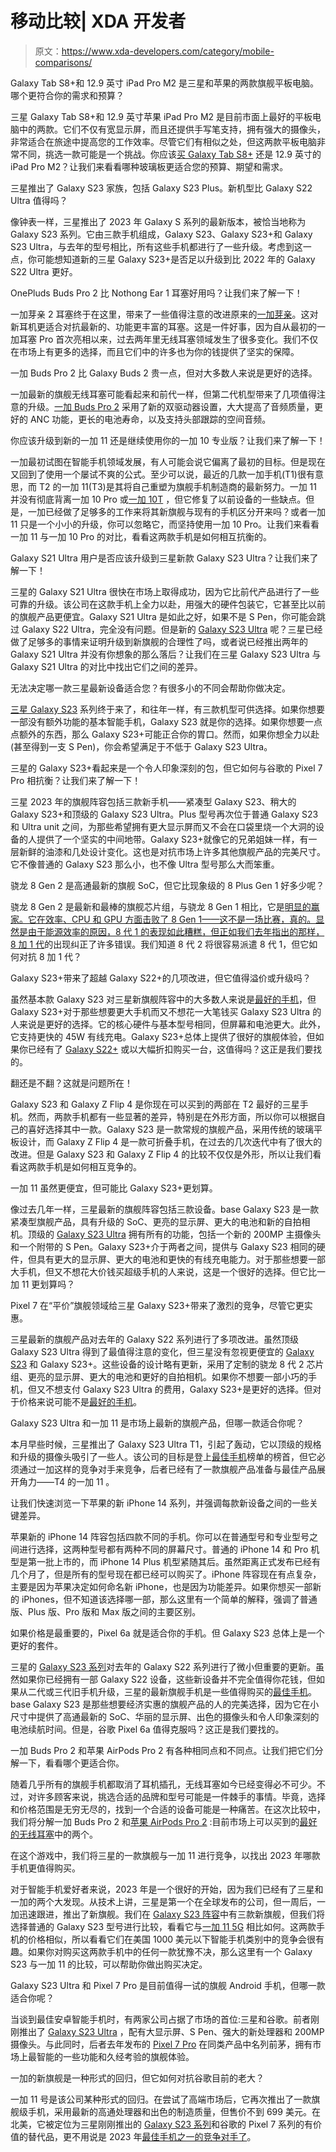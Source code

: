 # 移动比较| XDA 开发者

> 原文：<https://www.xda-developers.com/category/mobile-comparisons/>

[](/samsung-galaxy-tab-s8-plus-vs-apple-ipad-pro/)

Galaxy Tab S8+和 12.9 英寸 iPad Pro M2 是三星和苹果的两款旗舰平板电脑。哪个更符合你的需求和预算？

三星 Galaxy Tab S8+和 12.9 英寸苹果 iPad Pro M2 是目前市面上最好的平板电脑中的两款。它们不仅有宽显示屏，而且还提供手写笔支持，拥有强大的摄像头，非常适合在旅途中提高您的工作效率。尽管它们有相似之处，但这两款平板电脑非常不同，挑选一款可能是一个挑战。你应该[买 Galaxy Tab S8+](https://www.xda-developers.com/best-samsung-galaxy-tab-s8-deals/) 还是 12.9 英寸的 iPad Pro M2？让我们来看看哪种玻璃板更适合您的预算、期望和需求。

[](/samsung-galaxy-s23-plus-vs-galaxy-s22-ultra/)

三星推出了 Galaxy S23 家族，包括 Galaxy S23 Plus。新机型比 Galaxy S22 Ultra 值得吗？

像钟表一样，三星推出了 2023 年 Galaxy S 系列的最新版本，被恰当地称为 Galaxy S23 系列。它由三款手机组成，Galaxy S23、Galaxy S23+和 Galaxy S23 Ultra，与去年的型号相比，所有这些手机都进行了一些升级。考虑到这一点，你可能想知道新的三星 Galaxy S23+是否足以升级到比 2022 年的 Galaxy S22 Ultra 更好。

[](/oneplus-buds-pro-2-vs-nothing-ear-1/)

OnePluds Buds Pro 2 比 Nothong Ear 1 耳塞好用吗？让我们来了解一下！

一加芽亲 2 耳塞终于在这里，带来了一些值得注意的改进原来的[一加芽亲](https://www.xda-developers.com/oneplus-buds-pro-review/)。这对新耳机更适合对抗最新的、功能更丰富的耳塞。这是一件好事，因为自从最初的一加耳塞 Pro 首次亮相以来，过去两年里无线耳塞领域发生了很多变化。我们不仅在市场上有更多的选择，而且它们中的许多也为你的钱提供了坚实的保障。

[](/oneplus-buds-pro-2-vs-samsung-galaxy-buds-2/)

一加 Buds Pro 2 比 Galaxy Buds 2 贵一点，但对大多数人来说是更好的选择。

一加最新的旗舰无线耳塞可能看起来和前代一样，但第二代机型带来了几项值得注意的升级。[一加 Buds Pro 2](https://www.xda-developers.com/oneplus-buds-pro-2-review/) 采用了新的双驱动器设置，大大提高了音频质量，更好的 ANC 功能，更长的电池寿命，以及支持头部跟踪的空间音频。

[](/oneplus-11-vs-oneplus-10-pro/)

你应该升级到新的一加 11 还是继续使用你的一加 10 专业版？让我们来了解一下！

一加最初试图在智能手机领域发展，有人可能会说它偏离了最初的目标。但是现在又回到了使用一个屡试不爽的公式。至少可以说，最近的几款一加手机(T1)很有意思，而 T2 的一加 11(T3)是其将自己重塑为旗舰手机制造商的最新努力。一加 11 并没有彻底背离一加 10 Pro 或[一加 10T](https://www.xda-developers.com/oneplus-10t-review/) ，但它修复了以前设备的一些缺点。但是，一加已经做了足够多的工作来将其新旗舰与现有的手机区分开来吗？或者一加 11 只是一个小小的升级，你可以忽略它，而坚持使用一加 10 Pro。让我们来看看一加 11 与一加 10 Pro 的对比，看看这两款手机是如何相互抗衡的。

[](/samsung-galaxy-s23-ultra-vs-galaxy-s21-ultra/)

Galaxy S21 Ultra 用户是否应该升级到三星新款 Galaxy S23 Ultra？让我们来了解一下！

三星的 Galaxy S21 Ultra 很快在市场上取得成功，因为它比前代产品进行了一些可靠的升级。该公司在这款手机上全力以赴，用强大的硬件包装它，它甚至比以前的旗舰产品更便宜。Galaxy S21 Ultra 是如此之好，如果不是 S Pen，你可能会跳过 Galaxy S22 Ultra，完全没有问题。但是新的 [Galaxy S23 Ultra](https://www.xda-developers.com/samsung-galaxy-s23-ultra-review/) 呢？三星已经做了足够多的事情来证明升级到新旗舰的合理性了吗，或者说已经推出两年的 Galaxy S21 Ultra 并没有你想象的那么落后？让我们在三星 Galaxy S23 Ultra 与 Galaxy S21 Ultra 的对比中找出它们之间的差异。

[](/samsung-galaxy-s23-vs-s23-plus-vs-s23-ultra/)

无法决定哪一款三星最新设备适合您？有很多小的不同会帮助你做决定。

[三星 Galaxy S23](https://www.xda-developers.com/samsung-galaxy-s23/) 系列终于来了，和往年一样，有三款机型可供选择。如果你想要一部没有额外功能的基本智能手机，Galaxy S23 就是你的选择。如果你想要一点点额外的东西，那么 Galaxy S23+可能正合你的胃口。然而，如果你想全力以赴(甚至得到一支 S Pen)，你会希望满足于不低于 Galaxy S23 Ultra。

[](/samsung-galaxy-s23-vs-google-pixel-7-pro/)

三星的 Galaxy S23+看起来是一个令人印象深刻的包，但它如何与谷歌的 Pixel 7 Pro 相抗衡？让我们来了解一下！

三星 2023 年的旗舰阵容包括三款新手机——紧凑型 Galaxy S23、稍大的 Galaxy S23+和顶级的 Galaxy S23 Ultra。Plus 型号再次位于普通 Galaxy S23 和 Ultra unit 之间，为那些希望拥有更大显示屏而又不会在口袋里烧一个大洞的设备的人提供了一个坚实的中间地带。Galaxy S23+就像它的兄弟姐妹一样，有一层新鲜的油漆和几处设计变化。这也是对抗市场上许多其他旗舰产品的完美尺寸。它不像普通的 Galaxy S23 那么小，也不像 Ultra 型号那么大而笨重。

[](/snapdragon-8-gen-2-vs-snapdragon-8-plus-gen-1/)

骁龙 8 Gen 2 是高通最新的旗舰 SoC，但它比现象级的 8 Plus Gen 1 好多少呢？

骁龙 8 Gen 2 是最新和最棒的旗舰芯片组，与骁龙 8 Gen 1 相比，它是[明显的赢家。它在效率、CPU 和 GPU 方面击败了 8 Gen 1——这不是一场比赛，真的。显然是由于能源效率的原因，8 代 1 的表现如此糟糕，但正如我们去年指出的那样，](https://www.xda-developers.com/snapdragon-8-gen-2-vs-snapdragon-8-gen-1/) [8 加 1 代](https://www.xda-developers.com/qualcomm-snapdragon-8-plus-gen-1-vs-qualcomm-snapdragon-8-gen-1/)的出现纠正了许多错误。我们知道 8 代 2 将很容易派遣 8 代 1，但它如何对抗 8 加 1 代？

[](/samsung-galaxy-s23-plus-vs-galaxy-s22-plus/)

Galaxy S23+带来了超越 Galaxy S22+的几项改进，但它值得溢价或升级吗？

虽然基本款 Galaxy S23 对三星新旗舰阵容中的大多数人来说是[最好的手机](https://www.xda-developers.com/best-phones/)，但 Galaxy S23+对于那些想要更大手机而又不想花一大笔钱买 Galaxy S23 Ultra 的人来说是更好的选择。它的核心硬件与基本型号相同，但屏幕和电池更大。此外，它支持更快的 45W 有线充电。Galaxy S23+总体上提供了很好的旗舰体验，但如果你已经有了 [Galaxy S22+](https://www.xda-developers.com/samsung-galaxy-s22-plus-review/) 或以大幅折扣购买一台，这值得吗？这正是我们要找的。

[](/samsung-galaxy-s23-vs-galaxy-z-flip-4/)

翻还是不翻？这就是问题所在！

Galaxy S23 和 Galaxy Z Flip 4 是你现在可以买到的两部在 T2 最好的三星手机。然而，两款手机都有一些显著的差异，特别是在外形方面，所以你可以根据自己的喜好选择其中一款。Galaxy S23 是一款常规的旗舰产品，采用传统的玻璃平板设计，而 Galaxy Z Flip 4 是一款可折叠手机，在过去的几次迭代中有了很大的改进。但是 Galaxy S23 和 Galaxy Z Flip 4 的比较不仅仅是外形，所以让我们看看这两款手机是如何相互竞争的。

[](/samsung-galaxy-s23-plus-vs-oneplus-11-5g/)

一加 11 虽然更便宜，但可能比 Galaxy S23+更划算。

像过去几年一样，三星最新的旗舰阵容包括三款设备。base Galaxy S23 是一款紧凑型旗舰产品，具有升级的 SoC、更亮的显示屏、更大的电池和新的自拍相机。顶级的 [Galaxy S23 Ultra](https://www.xda-developers.com/samsung-galaxy-s23-ultra-review/) 拥有所有的功能，包括一个新的 200MP 主摄像头和一个附带的 S Pen。Galaxy S23+介于两者之间，提供与 Galaxy S23 相同的硬件，但具有更大的显示屏、更大的电池和更快的有线充电能力。对于那些想要一部大手机，但又不想花大价钱买超级手机的人来说，这是一个很好的选择。但它比一加 11 更划算吗？

[](/samsung-galaxy-s23-plus-vs-google-pixel-7/)

Pixel 7 在“平价”旗舰领域给三星 Galaxy S23+带来了激烈的竞争，尽管它更实惠。

三星最新的旗舰产品对去年的 Galaxy S22 系列进行了多项改进。虽然顶级 Galaxy S23 Ultra 得到了最值得注意的变化，但三星没有忽视更便宜的 [Galaxy S23](https://www.xda-developers.com/samsung-galaxy-s23/) 和 Galaxy S23+。这些设备的设计略有更新，采用了定制的骁龙 8 代 2 芯片组、更亮的显示屏、更大的电池和更好的自拍相机。如果你不想要一部小巧的手机，但又不想支付 Galaxy S23 Ultra 的费用，Galaxy S23+是更好的选择。但对于价格来说可能不是[最好的手机](https://www.xda-developers.com/best-phones/)。

[](/samsung-galaxy-s23-ultra-vs-oneplus-11/)

Galaxy S23 Ultra 和一加 11 是市场上最新的旗舰产品，但哪一款适合你呢？

本月早些时候，三星推出了 Galaxy S23 Ultra T1，引起了轰动，它以顶级的规格和升级的摄像头吸引了一些人。该公司的目标是登上[最佳手机](https://www.xda-developers.com/best-phones/)榜单的榜首，但它必须通过一加这样的竞争对手来竞争，后者已经有了一款旗舰产品准备与最佳产品展开角力——T4 的一加 11 。

[](/apple-iphone-14-series-explained/)

让我们快速浏览一下苹果的新 iPhone 14 系列，并强调每款新设备之间的一些关键差异。

苹果新的 iPhone 14 阵容包括四款不同的手机。你可以在普通型号和专业型号之间进行选择，这两种型号都有两种不同的屏幕尺寸。普通的 iPhone 14 和 Pro 机型是第一批上市的，而 iPhone 14 Plus 机型紧随其后。虽然距离正式发布已经有几个月了，但是所有的型号现在都已经可以购买了。iPhone 阵容现在有点复杂，主要是因为苹果决定如何命名新 iPhone，也是因为功能差异。如果你想买一部新的 iPhones，但不知道该选择哪一部，那么这里有一个简单的解释，强调了普通版、Plus 版、Pro 版和 Max 版之间的主要区别。

[](/samsung-galaxy-s23-vs-google-pixel-6a/)

如果价格是最重要的，Pixel 6a 就是适合你的手机。但 Galaxy S23 总体上是一个更好的套件。

三星的 [Galaxy S23 系列](https://www.xda-developers.com/samsung-galaxy-s23/)对去年的 Galaxy S22 系列进行了微小但重要的更新。虽然如果你已经拥有一部 Galaxy S22 设备，这些新设备并不完全值得你花钱，但如果从二代或三代旧手机升级，三星的最新旗舰手机是一些值得购买的[最佳手机](https://www.xda-developers.com/best-phones/)。base Galaxy S23 是那些想要经济实惠的旗舰产品的人的完美选择，因为它在小尺寸中提供了高通最新的 SoC、华丽的显示屏、出色的摄像头和令人印象深刻的电池续航时间。但是，谷歌 Pixel 6a 值得克服吗？这正是我们要找的。

[](/oneplus-buds-pro-2-vs-apple-airpods-pro-2/)

一加 Buds Pro 2 和苹果 AirPods Pro 2 有各种相同点和不同点。让我们把它们分解一下，看看哪个更适合你。

随着几乎所有的旗舰手机都取消了耳机插孔，无线耳塞如今已经变得必不可少。不过，对许多顾客来说，挑选合适的品牌和型号可能是一件棘手的事情。毕竟，选择和价格范围是无穷无尽的，找到一个合适的设备可能是一种痛苦。在这次比较中，我们将分解一加 Buds Pro 2 和[苹果 AirPods Pro 2](https://www.xda-developers.com/airpods-pro-2-review/) :目前市场上可以买到的[最好的无线耳塞](http://xda-developers.com/best-wireless-earbuds)中的两个。

[](/samsung-galaxy-s23-vs-oneplus-11/)

在这个游戏中，我们将三星的一款旗舰与一加 11 进行竞争，以找出 2023 年哪款手机更值得购买。

对于智能手机爱好者来说，2023 年是一个很好的开始，因为我们已经有了三星和一加的两个大发现。从技术上讲，三星是第一个在全球发布的公司，但一周后，一加迅速跟进，推出了新旗舰。我们在 [Galaxy S23 阵容](https://www.xda-developers.com/samsung-galaxy-s23/)中有三款新旗舰，但我们将选择普通的 Galaxy S23 型号进行比较，看看它与[一加 11 5G](https://www.xda-developers.com/oneplus-11-review/) 相比如何。这两款手机的价格相似，所以看看它们在美国 1000 美元以下智能手机类别中的竞争会很有趣。如果你对购买这两款手机中的任何一款犹豫不决，那么这里有一个 Galaxy S23 与一加 11 的比较，可以帮助你做出购买决定。

[](/samsung-galaxy-s23-ultra-vs-google-pixel-7-pro/)

Galaxy S23 Ultra 和 Pixel 7 Pro 是目前值得一试的旗舰 Android 手机，但哪一款适合你呢？

当谈到最佳安卓智能手机时，有两家公司占据了市场的首位:三星和谷歌。前者刚刚推出了 [Galaxy S23 Ultra](https://www.xda-developers.com/hands-on-samsung-galaxy-s23-ultra/) ，配有大显示屏、S Pen、强大的新处理器和 200MP 摄像头。与此同时，后者去年发布的 [Pixel 7 Pro](https://www.xda-developers.com/google-pixel-7-pro-review/) 在同类产品中名列前茅，拥有市场上最智能的一些功能和久经考验的旗舰体验。

[](/oneplus-11-vs-google-pixel-7-pro/)

一加的新旗舰是一种形式的回归，但它如何对抗谷歌目前的老大？

一加 11 号是该公司某种形式的回归。在尝试了高端市场后，它再次推出了一款旗舰级手机，采用最新的高通处理器和出色的制造质量，但售价不到 699 美元。在北美，它被定位为三星刚刚推出的 [Galaxy S23 系列](https://www.xda-developers.com/samsung-galaxy-s23/)和谷歌的 Pixel 7 系列的有价值的替代品，更不用说是 2023 年[最佳手机之一的竞争对手了](https://www.xda-developers.com/best-phones/)。